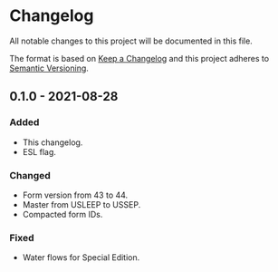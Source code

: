 # Changelog

All notable changes to this project will be documented in this file.

The format is based on [Keep a Changelog] and this project adheres to
[Semantic Versioning].

## 0.1.0 - 2021-08-28

### Added
- This changelog.
- ESL flag.

### Changed
- Form version from 43 to 44.
- Master from USLEEP to USSEP.
- Compacted form IDs.

### Fixed
- Water flows for Special Edition.

[Keep a Changelog]: https://keepachangelog.com/en/1.0.0/
[Semantic Versioning]: https://semver.org/spec/v2.0.0.html
